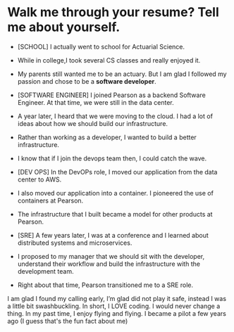 # Walk me through your resume? Tell me about yourself.

- [SCHOOL] I actually went to school for Actuarial Science.  
- While in college,I took several CS classes and really enjoyed it.
- My parents still wanted me to be an actuary. But I am glad I followed my passion and chose to be a **software developer**. 

- [SOFTWARE ENGINEER] I joined Pearson as a backend Software Engineer. At that time, we were still in the data center. 
- A year later, I heard that we were moving to the cloud. I had a lot of ideas about how we should build our infrastructure. 
- Rather than working as a developer, I wanted to build a better infrastructure. 
- I know that if I join the devops team then, I could catch the wave. 

- [DEV OPS] In the DevOPs role, I moved our application from the data center to AWS. 
- I also moved our application into a container. I pioneered the use of containers at Pearson. 
- The infrastructure that I built became a model for other products at Pearson.

- [SRE] A few years later, I was at a conference and I learned about distributed systems and microservices. 
- I proposed to my manager that we should sit with the developer, understand their workflow and build the infrastructure with the development team. 
- Right about that time, Pearson transitioned me to a SRE role. 

I am glad I found my calling early, I’m glad did not play it safe, instead I was a little bit swashbuckling. In short, I LOVE coding. I would never change a thing.
In my past time, I enjoy flying and flying. I became a pilot a few years ago (I guess that's the fun fact about me)

